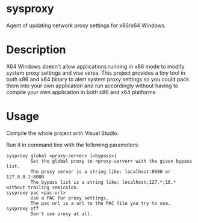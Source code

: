 # sysproxy
Agent of updating network proxy settings for x86/x64 Windows.

# Description
X64 Windows doesn't allow applications running in x86 mode to modify system proxy settings and vise versa.
This project provides a tiny tool in both x86 and x64 binary to alert system proxy settings so you could
pack them into your own application and run accordingly without having to compile your own application
in both x86 and x64 platforms.

# Usage
Compile the whole project with Visual Studio.

Run it in command line with the following parameters:
```
sysproxy global <proxy-server> [<bypass>]
         Set the global proxy to <proxy-server> with the given bypass list.
         The proxy server is a string like: localhost:8080 or 127.0.0.1:8080
         The bypass list is a string like: localhost;127.*;10.* without trailing semicolon.
sysproxy pac <pac-url>
         Use a PAC for proxy settings.
         The pac url is a url to the PAC file you try to use.
sysproxy off
         Don't use proxy at all.
```
